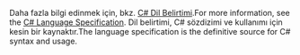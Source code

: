 <span data-ttu-id="e7816-101">Daha fazla bilgi edinmek için, bkz. [C# Dil Belirtimi](~/docs/csharp/language-reference/language-specification/index.md).</span><span class="sxs-lookup"><span data-stu-id="e7816-101">For more information, see the [C# Language Specification](~/docs/csharp/language-reference/language-specification/index.md).</span></span> <span data-ttu-id="e7816-102">Dil belirtimi, C# sözdizimi ve kullanımı için kesin bir kaynaktır.</span><span class="sxs-lookup"><span data-stu-id="e7816-102">The language specification is the definitive source for C# syntax and usage.</span></span>
